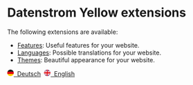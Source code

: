 # Datenstrom Yellow extensions

The following extensions are available:

* [Features](https://github.com/datenstrom/yellow-extensions/tree/master/features/):
  Useful features for your website.
* [Languages](https://github.com/datenstrom/yellow-extensions/tree/master/languages/):
  Possible translations for your website.
* [Themes](https://github.com/datenstrom/yellow-extensions/tree/master/themes/):
  Beautiful appearance for your website.

<p>
<a href="README-de.md"><img src="https://raw.githubusercontent.com/datenstrom/yellow-extensions/master/features/help/language-de.png" width="15" height="15" alt="Deutsch">&nbsp; Deutsch</a>&nbsp;
<a href="README.md"><img src="https://raw.githubusercontent.com/datenstrom/yellow-extensions/master/features/help/language-en.png" width="15" height="15" alt="English">&nbsp; English</a>&nbsp;
</p>

